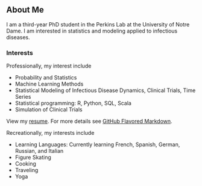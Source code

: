 ## About Me

I am a third-year PhD student in the Perkins Lab at the University of Notre Dame. I am interested in statistics and modeling applied to infectious diseases.

### Interests
Professionally, my interest include
- Probability and Statistics
- Machine Learning Methods
- Statistical Modeling of Infectious Disease Dynamics, Clinical Trials, Time Series
- Statistical programming: R, Python, SQL, Scala
- Simulation of Clinical Trials

View my <a href="https://github.com/annaliesekwieler/annaliesekwieler.github.io/blob/master/Resume.pdf">resume</a>.
For more details see [GitHub Flavored Markdown](https://guides.github.com/features/mastering-markdown/).

Recreationally, my interests include
- Learning Languages: Currently learning French, Spanish, German, Russian, and Italian
- Figure Skating
- Cooking
- Traveling
- Yoga


